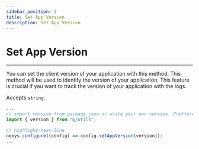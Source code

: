 ```yaml
---
sidebar_position: 2
title: Set App Version
description: Set App Version
---
```


# Set App Version

---

You can set the client version of your application with this method. This method will be used to identify the version of your application. This feature is crucial if you want to track the version of your application with the logs.

Accepts `string`.

```ts title="pages/_app.tsx"
...
// import version from package.json or write your own version. Preffered format is x.x.x
import { version } from "@/utils";

// highlight-next-line
nexys.configure((config) => config.setAppVersion(version));
...
```